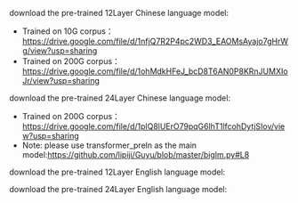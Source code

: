 download the pre-trained 12Layer Chinese language model:
- Trained on 10G corpus：https://drive.google.com/file/d/1nfjQ7R2P4pc2WD3_EAOMsAyajo7gHrWg/view?usp=sharing
- Trained on 200G corpus：https://drive.google.com/file/d/1ohMdkHFeJ_bcD8T6AN0P8KRnJUMXIoJr/view?usp=sharing

download the pre-trained 24Layer Chinese language model:
- Trained on 200G corpus：https://drive.google.com/file/d/1plQ8lUErO79pqG6lhT1lfcohDytjSIov/view?usp=sharing
- Note: please use transformer_preln as the main model:https://github.com/lipiji/Guyu/blob/master/biglm.py#L8

download the pre-trained 12Layer English language model:

download the pre-trained 24Layer English language model:
